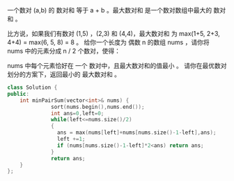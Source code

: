 一个数对 (a,b) 的 数对和 等于 a + b 。最大数对和 是一个数对数组中最大的 数对和 。

比方说，如果我们有数对 (1,5) ，(2,3) 和 (4,4)，最大数对和 为 max(1+5, 2+3, 4+4) = max(6, 5, 8) = 8 。
给你一个长度为 偶数 n 的数组 nums ，请你将 nums 中的元素分成 n / 2 个数对，使得：

nums 中每个元素恰好在 一个 数对中，且最大数对和的值最小 。
请你在最优数对划分的方案下，返回最小的 最大数对和 。

```Cpp
class Solution {
public:
    int minPairSum(vector<int>& nums) {
              sort(nums.begin(),nums.end());
              int ans=0,left=0;
              while(left<=nums.size()/2)
              {
                ans = max(nums[left]+nums[nums.size()-1-left],ans);
                left +=1;
                if (nums[nums.size()-1-left]*2<ans) return ans;
              }
              return ans;
    }
};
```

